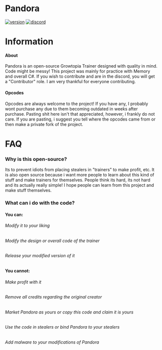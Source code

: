# Pandora

[![version](https://img.shields.io/badge/Developer-1.1.2-red.svg)](https://github.com/nukiz/Pandora/releases/latest)
[![discord](https://img.shields.io/badge/Discord-Pandora-8080c0)](https://discord.gg/2AkbVqDAcT)

# Information
#### About
Pandora is an open-source Growtopia Trainer designed with quality in mind. Code might be messy! This project was mainly for practice with Memory and overall C#.
If you wish to contribute and are in the discord, you will get a "Contributor" role. I am very thankful for everyone contributing.

#### Opcodes
Opcodes are always welcome to the project! If you have any, I probably wont purchase any due to them becoming outdated in weeks after purchase.
Pasting shit here isn't that appreciated, however, i frankly do not care. If you are pasting, i suggest you tell where the opcodes came from or then make a private fork of the project.

# FAQ
### Why is this open-source?
Its to prevent idiots from placing stealers in "trainers" to make profit, etc. It is also open source because i want more people to learn about this kind of stuff and make trainers for themselves. People think its hard, its not hard and its actually really simple! I hope people can learn from this project and make stuff themselves.

### What can i do with the code?
#### You can:
###### Modify it to your liking
###### Modify the design or overall code of the trainer
###### Release your modified version of it

#### You cannot:
###### Make profit with it
###### Remove all credits regarding the original creator
###### Market Pandora as yours or copy this code and claim it is yours
###### Use the code in stealers or bind Pandora to your stealers
###### Add malware to your modifications of Pandora


